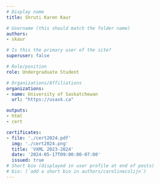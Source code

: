 ```yaml
---
# Display name
title: Shruti Karen Kaur

# Username (this should match the folder name)
authors:
- skaur

# Is this the primary user of the site?
superuser: false

# Role/position
role: Undergraduate Student

# Organizations/Affiliations
organizations:
- name: University of Saskatchewan
  url: "https://usask.ca"

outputs:
- html
- cert

certificates:
- file: './cert2024.pdf'
  img: './cert2024.png'
  title: 'VXML 2023-2024'
  date: '2024-05-17T09:00:00-07:00'
  issued: true
# Short bio (displayed in user profile at end of posts)
# bio: (`add a short bio in authors/carolinecolijn`)
---
```

